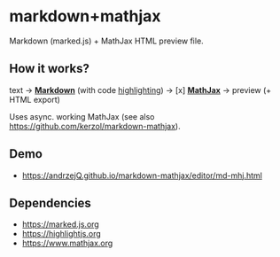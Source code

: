 markdown+mathjax
================
Markdown (marked.js) + MathJax HTML preview file.

## How it works?

text → [**Markdown**](https://marked.js.org) (with code [highlighting](https://highlightjs.org/)) → [x] [**MathJax**](https://www.mathjax.org/) → preview (+ HTML export)

Uses async. working MathJax (see also <https://github.com/kerzol/markdown-mathjax>).

## Demo

- <https://andrzejQ.github.io/markdown-mathjax/editor/md-mhj.html>

## Dependencies

- <https://marked.js.org>
- <https://highlightjs.org>
- <https://www.mathjax.org>
